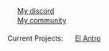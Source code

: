 <img height="16" width="16" src="https://darknesscommunity.club/images/discord.png" /> <a href="https://discord.com/users/350722017617510401">My discord</a>
<br/>
<img height="16" width="16" src="https://darknesscommunity.club/images/iconservertest4.png" /> <a href="https://darknesscommunity.club/">My community</a>
<br/>
<br/>
Current Projects: <img height="16" width="16" src="https://elantro.club/assets/favicon.png" /> <a href="https://elantro.club/">El Antro</a>
